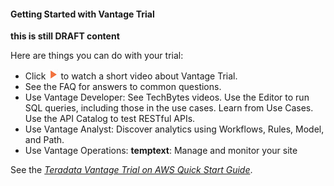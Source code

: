 #### Getting Started with Vantage Trial

**this is still  DRAFT  content**

Here are things you can do with your trial:
* Click ![play.png](play.png) to watch a short video about Vantage Trial.
* See the FAQ for answers to common questions.
* Use Vantage Developer: See TechBytes videos. Use the Editor to run SQL queries, including those in the use cases. Learn from Use Cases. Use the API Catalog to test RESTful APIs.
* Use Vantage Analyst: Discover analytics using Workflows, Rules, Model, and Path.
* Use Vantage Operations: **temptext**: Manage and monitor your site
     


See the _[Teradata Vantage Trial on AWS Quick Start Guide](https://docs.teradata.com/access/sources/dita/map?dita:mapPath=jzh1567636979792.ditamap)_.

